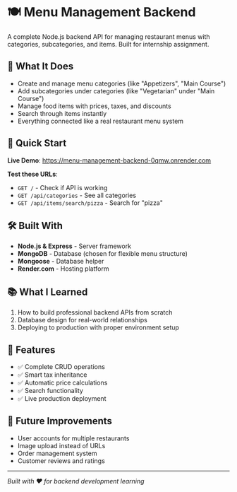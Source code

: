 # 🍽️ Menu Management Backend

A complete Node.js backend API for managing restaurant menus with categories, subcategories, and items. Built for internship assignment.

## 🌟 What It Does
- Create and manage menu categories (like "Appetizers", "Main Course")
- Add subcategories under categories (like "Vegetarian" under "Main Course")  
- Manage food items with prices, taxes, and discounts
- Search through items instantly
- Everything connected like a real restaurant menu system

## 🚀 Quick Start
**Live Demo**: https://menu-management-backend-0qmw.onrender.com

**Test these URLs**:
- `GET /` - Check if API is working
- `GET /api/categories` - See all categories
- `GET /api/items/search/pizza` - Search for "pizza"

## 🛠️ Built With
- **Node.js & Express** - Server framework
- **MongoDB** - Database (chosen for flexible menu structure)
- **Mongoose** - Database helper
- **Render.com** - Hosting platform

## 📚 What I Learned
1. How to build professional backend APIs from scratch
2. Database design for real-world relationships
3. Deploying to production with proper environment setup

## 🎯 Features
- ✅ Complete CRUD operations
- ✅ Smart tax inheritance
- ✅ Automatic price calculations
- ✅ Search functionality
- ✅ Live production deployment

## 🔮 Future Improvements
- User accounts for multiple restaurants
- Image upload instead of URLs
- Order management system
- Customer reviews and ratings

---
*Built with ❤️ for backend development learning*
